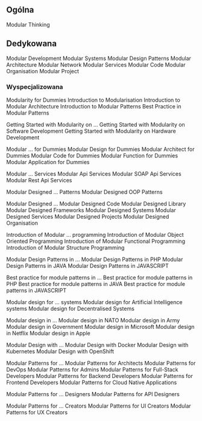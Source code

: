 ## Ogólna

Modular Thinking


## Dedykowana

Modular Development
Modular Systems
Modular Design Patterns
Modular Architecture
Modular Network
Modular Services
Modular Code
Modular Organisation
Modular Project


### Wyspecjalizowana


Modularity for Dummies
Introduction to Modularisation
Introduction to Modular Architecture
Introduction to Modular Patterns
Best Practice in Modular Patterns

Getting Started with Modularity on ...
Getting Started with Modularity on Software Development
Getting Started with Modularity on Hardware Development


Modular ... for Dummies
Modular Design for Dummies
Modular Architect for Dummies
Modular Code for Dummies
Modular Function for Dummies
Modular Application for Dummies

Modular ... Services
Modular Api Services
Modular SOAP Api Services
Modular Rest Api Services

Modular Designed ... Patterns
Modular Designed OOP Patterns

Modular Designed ...
Modular Designed Code
Modular Designed Library
Modular Designed Frameworks
Modular Designed Systems
Modular Designed Services
Modular Designed Projects
Modular Designed Organisation


Introduction of Modular ... programming
Introduction of Modular Object Oriented Programming
Introduction of Modular Functional Programming
Introduction of Modular Structure Programming


Modular Design Patterns in ...
Modular Design Patterns in PHP
Modular Design Patterns in JAVA
Modular Design Patterns in JAVASCRIPT


Best practice for module patterns in ...
Best practice for module patterns in PHP
Best practice for module patterns in JAVA
Best practice for module patterns in JAVASCRIPT

Modular design for ... systems
Modular design for Artificial Intelligence systems
Modular design for Decentralised Systems


Modular design in ...
Modular design in NATO
Modular design in Army
Modular design in Government
Modular design in Microsoft
Modular design in Netflix
Modular design in Apple



Modular Design with ...
Modular Design with Docker
Modular Design with Kubernetes
Modular Design with OpenShift

Modular Patterns for ...
Modular Patterns for Architects
Modular Patterns for DevOps
Modular Patterns for Admins
Modular Patterns for Full-Stack Developers
Modular Patterns for Backend Developers
Modular Patterns for Frontend Developers
Modular Patterns for Cloud Native Applications

Modular Patterns for ... Designers
Modular Patterns for API Designers

Modular Patterns for ... Creators
Modular Patterns for UI Creators
Modular Patterns for UX Creators
